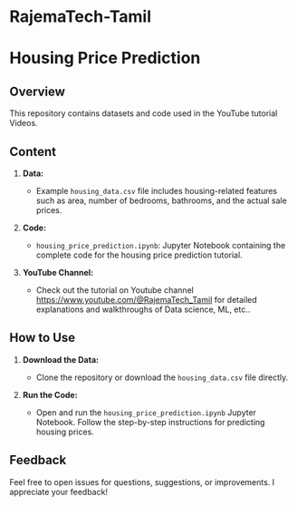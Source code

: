 # RajemaTech-Tamil

# Housing Price Prediction

## Overview

This repository contains datasets and code used in the YouTube tutorial Videos. 

## Content

1. **Data:**
   - Example `housing_data.csv` file includes housing-related features such as area, number of bedrooms, bathrooms, and the actual sale prices.

2. **Code:**
   - `housing_price_prediction.ipynb`: Jupyter Notebook containing the complete code for the housing price prediction tutorial.

3. **YouTube Channel:**
   - Check out the tutorial on Youtube channel https://www.youtube.com/@RajemaTech_Tamil for detailed explanations and walkthroughs of Data science, ML, etc..

## How to Use

1. **Download the Data:**
   - Clone the repository or download the `housing_data.csv` file directly.

2. **Run the Code:**
   - Open and run the `housing_price_prediction.ipynb` Jupyter Notebook. Follow the step-by-step instructions for predicting housing prices.

## Feedback

Feel free to open issues for questions, suggestions, or improvements. I appreciate your feedback!

